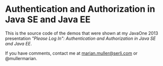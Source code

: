 Authentication and Authorization in Java SE and Java EE
=======================================================

This is the source code of the demos that were shown at my JavaOne 2013 presentation _"Please Log In": Authentication and Authorization in Java SE and Java EE_.

If you have comments, contact me at marian.muller@serli.com or @mullermarian.